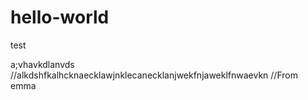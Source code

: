 # hello-world
test

a;vhavkdlanvds
//alkdshfkalhcknaecklawjnklecanecklanjwekfnjaweklfnwaevkn
//From emma
